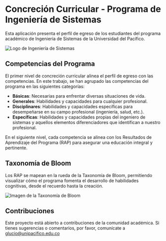 # Concreción Curricular - Programa de Ingeniería de Sistemas

Esta aplicación presenta el perfil de egreso de los estudiantes del programa académico de Ingeniería de Sistemas de la Universidad del Pacífico.

![Logo de Ingeniería de Sistemas]('assets/images/logounpais.svg')

## Competencias del Programa

El primer nivel de concreción curricular alinea el perfil de egreso con las competencias. En este trabajo, se han agrupado las competencias del programa en las siguientes categorías:

- **Básicas**: Necesarias para enfrentar diversas situaciones de vida.
- **Generales**: Habilidades y capacidades para cualquier profesional.
- **Disciplinares**: Habilidades y capacidades específicas para desempeñarse en su campo profesional (ingeniería, salud, etc.).
- **Específicas**: Habilidades y capacidades propias del ingeniero de sistemas y aquellos elementos diferenciadores que identifican a nuestro profesional.

En el siguiente nivel, cada competencia se alinea con los Resultados de Aprendizaje del Programa (RAP) para asegurar una educación integral y pertinente.

## Taxonomía de Bloom

Los RAP se mapean en la rueda de la Taxonomía de Bloom, permitiendo visualizar cómo el programa fomenta el desarrollo de habilidades cognitivas, desde el recuerdo hasta la creación.

![Imagen de la Taxonomía de Bloom]('assets/images/taxonomia.svg')

## Contribuciones

Este proyecto está abierto a contribuciones de la comunidad académica. Si tienes sugerencias o comentarios, por favor, comunícate a glucio@unipacifico.edu.co
